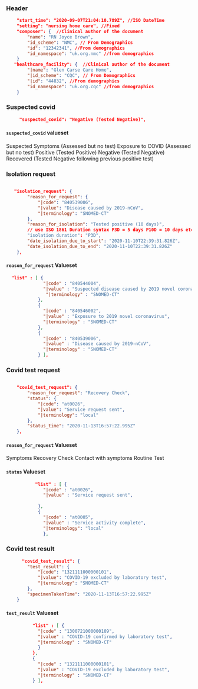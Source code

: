 ### Header

```json
    "start_time": "2020-09-07T21:04:10.789Z", //ISO DateTime
    "setting": "nursing home care", //Fixed
    "composer": {  //Clinical author of the document
        "name": "RN Joyce Brown",
        "id_scheme": "NMC", // From Demographics
        "id": "12342341", //From demographics
        "id_namespace": "uk.org.nmc" //from demographics
    }
   "healthcare_facility": {  //Clinical author of the document
        "|name": "Glen Carse Care Home",
        "|id_scheme": "CQC", // From Demographics
        "|id": "44832", //From demographics
        "id_namespace": "uk.org.cqc" //from demographics
    }
 ```

### Suspected covid
```json
     "suspected_covid": "Negative (Tested Negative)",
```    
#### `suspected_covid` valueset
   
   Suspected Symptoms (Assessed but no test)
   Exposure to COVID (Assessed but no test)
   Positive (Tested Positive)
   Negative (Tested Negative)
   Recovered (Tested Negative following previous positive test)


### Isolation request
```json

   "isolation_request": {
        "reason_for_request": {
            "|code": "840539006",
            "|value": "Disease caused by 2019-nCoV",
            "|terminology": "SNOMED-CT"
        },
        "reason_for_isolation": "Tested positive (10 days)",
        // use ISO 1861 Duration syntax P3D = 5 days P10D = 10 days etc https://www.digi.com/resources/documentation/digidocs/90001437-13/reference/r_iso_8601_duration_format.htm
        "isolation duration": "P3D",
        "date_isolation_due_to_start": "2020-11-10T22:39:31.826Z",
        "date_isolation_due_to_end": "2020-11-10T22:39:31.826Z"
    },
```
#### `reason_for_request` Valueset

```json
  "list" : [ {
              "|code" : "840544004",
              "|value" : "Suspected disease caused by 2019 novel coronavirus",
               "|terminology" : "SNOMED-CT"
            },
            {
              "|code" : "840546002",
              "|value" : "Exposure to 2019 novel coronavirus",
              "|terminology" : "SNOMED-CT"
            },
            {
              "|code" : "840539006",
              "|value" : "Disease caused by 2019-nCoV",
              "|terminology" : "SNOMED-CT"
            } ],
```
   
### Covid test request
```json

    "covid_test_request": {
        "reason_for_request": "Recovery Check",
        "status": {
            "|code": "at0026",
            "|value": "Service request sent",
            "|terminology": "local"
        },
        "status_time": "2020-11-13T16:57:22.995Z"
    },
```
#### `reason_for_request` Valueset

Symptoms
Recovery Check
Contact with symptoms
Routine Test


#### `status` Valueset

```json
           "list" : [ {
              "|code" : "at0026",
              "|value" : "Service request sent",
             
            }, 
            {
              "|code" : "at0005",
              "|value" : "Service activity complete",
              "|terminology": "local"           
              },
```

### Covid test result
```json
      "covid_test_result": {
        "test_result": {
            "|code": "1321111000000101",
            "|value": "COVID-19 excluded by laboratory test",
            "|terminology": "SNOMED-CT"
        },
        "specimenTakenTime": "2020-11-13T16:57:22.995Z"
    }
```
#### `test_result` Valueset

```json
          "list" : [ {
            "|code" : "1300721000000109",
            "|value" : "COVID-19 confirmed by laboratory test",
            "|terminology" : "SNOMED-CT"
            }
          }, 
          {
            "|code" : "1321111000000101",
            "|value" : "COVID-19 excluded by laboratory test",
            "|terminology" : "SNOMED-CT"
          } ],
```


   